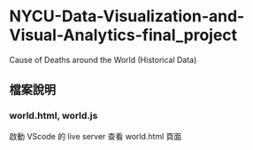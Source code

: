# NYCU-Data-Visualization-and-Visual-Analytics-final_project
Cause of Deaths around the World (Historical Data)


## 檔案說明
### world.html, world.js
啟動 VScode 的 live server 查看 world.html 頁面
